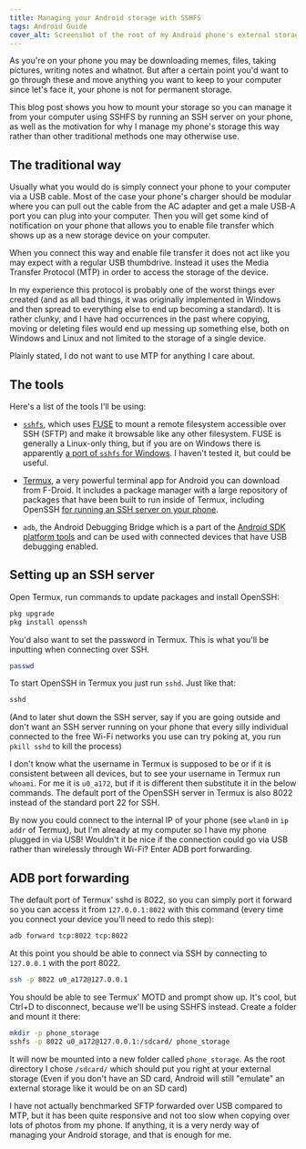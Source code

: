 ```yaml
---
title: Managing your Android storage with SSHFS
tags: Android Guide
cover_alt: Screenshot of the root of my Android phone's external storage as mounted through SSHFS.
---
```


As you're on your phone you may be downloading memes, files, taking pictures, writing notes and whatnot. But after a certain point you'd want to go through these and move anything you want to keep to your computer since let's face it, your phone is not for permanent storage.

This blog post shows you how to mount your storage so you can manage it from your computer using SSHFS by running an SSH server on your phone, as well as the motivation for why I manage my phone's storage this way rather than other traditional methods one may otherwise use.

<!--more-->

## The traditional way
Usually what you would do is simply connect your phone to your computer via a USB cable. Most of the case your phone's charger should be modular where you can pull out the cable from the AC adapter and get a male USB-A port you can plug into your computer. Then you will get some kind of notification on your phone that allows you to enable file transfer which shows up as a new storage device on your computer.

When you connect this way and enable file transfer it does not act like you may expect with a regular USB thumbdrive. Instead it uses the Media Transfer Protocol (MTP) in order to access the storage of the device.

In my experience this protocol is probably one of the worst things ever created (and as all bad things, it was originally implemented in Windows and then spread to everything else to end up becoming a standard). It is rather clunky, and I have had occurrences in the past where copying, moving or deleting files would end up messing up something else, both on Windows and Linux and not limited to the storage of a single device.

Plainly stated, I do not want to use MTP for anything I care about.

## The tools
Here's a list of the tools I'll be using:

- [`sshfs`](https://github.com/libfuse/sshfs), which uses [FUSE](https://en.wikipedia.org/wiki/Filesystem_in_Userspace) to mount a remote filesystem accessible over SSH (SFTP) and make it browsable like any other filesystem. FUSE is generally a Linux-only thing, but if you are on Windows there is apparently [a port of `sshfs` for Windows](https://github.com/winfsp/sshfs-win). I haven't tested it, but could be useful.

- [Termux](https://termux.dev/), a very powerful terminal app for Android you can download from F-Droid. It includes a package manager with a large repository of packages that have been built to run inside of Termux, including OpenSSH [for running an SSH server on your phone](https://wiki.termux.com/wiki/Remote_Access#Using_the_SSH_server).

- `adb`, the Android Debugging Bridge which is a part of the [Android SDK platform tools](https://developer.android.com/tools/releases/platform-tools) and can be used with connected devices that have USB debugging enabled.

## Setting up an SSH server
Open Termux, run commands to update packages and install OpenSSH:

```bash
pkg upgrade
pkg install openssh
```

You'd also want to set the password in Termux. This is what you'll be inputting when connecting over SSH.

```bash
passwd
```

To start OpenSSH in Termux you just run `sshd`. Just like that:

```bash
sshd
```

(And to later shut down the SSH server, say if you are going outside and don't want an SSH server running on your phone that every silly individual connected to the free Wi-Fi networks you use can try poking at, you run `pkill sshd` to kill the process)

I don't know what the username in Termux is supposed to be or if it is consistent between all devices, but to see your username in Termux run `whoami`. For me it is `u0_a172`, but if it is different then substitute it in the below commands. The default port of the OpenSSH server in Termux is also 8022 instead of the standard port 22 for SSH.

By now you could connect to the internal IP of your phone (see `wlan0` in `ip addr` of Termux), but I'm already at my computer so I have my phone plugged in via USB! Wouldn't it be nice if the connection could go via USB rather than wirelessly through Wi-Fi? Enter ADB port forwarding.

## ADB port forwarding
The default port of Termux' sshd is 8022, so you can simply port it forward so you can access it from `127.0.0.1:8022` with this command (every time you connect your device you'll need to redo this step):

```bash
adb forward tcp:8022 tcp:8022
```

At this point you should be able to connect via SSH by connecting to `127.0.0.1` with the port 8022.

```bash
ssh -p 8022 u0_a172@127.0.0.1
```

You should be able to see Termux' MOTD and prompt show up. It's cool, but Ctrl+D to disconnect, because we'll be using SSHFS instead. Create a folder and mount it there:

```bash
mkdir -p phone_storage
sshfs -p 8022 u0_a172@127.0.0.1:/sdcard/ phone_storage
```

It will now be mounted into a new folder called `phone_storage`. As the root directory I chose `/sdcard/` which should put you right at your external storage (Even if you don't have an SD card, Android will still "emulate" an external storage like it would be on an SD card)

I have not actually benchmarked SFTP forwarded over USB compared to MTP, but it has been quite responsive and not too slow when copying over lots of photos from my phone. If anything, it is a very nerdy way of managing your Android storage, and that is enough for me.
